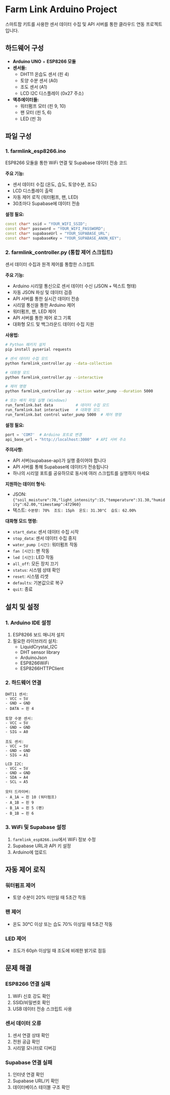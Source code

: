# Farm Link Arduino Project

스마트팜 키트를 사용한 센서 데이터 수집 및 API 서버를 통한 클라우드 연동 프로젝트입니다.

## 하드웨어 구성

- **Arduino UNO** + **ESP8266 모듈**
- **센서들:**
  - DHT11 온습도 센서 (핀 4)
  - 토양 수분 센서 (A0)
  - 조도 센서 (A1)
  - LCD I2C 디스플레이 (0x27 주소)
- **액추에이터들:**
  - 워터펌프 모터 (핀 9, 10)
  - 팬 모터 (핀 5, 6)
  - LED (핀 3)

## 파일 구성

### 1. farmlink_esp8266.ino
ESP8266 모듈을 통한 WiFi 연결 및 Supabase 데이터 전송 코드

**주요 기능:**
- 센서 데이터 수집 (온도, 습도, 토양수분, 조도)
- LCD 디스플레이 출력
- 자동 제어 로직 (워터펌프, 팬, LED)
- 30초마다 Supabase에 데이터 전송

**설정 필요:**
```cpp
const char* ssid = "YOUR_WIFI_SSID";
const char* password = "YOUR_WIFI_PASSWORD";
const char* supabaseUrl = "YOUR_SUPABASE_URL";
const char* supabaseKey = "YOUR_SUPABASE_ANON_KEY";
```

### 2. farmlink_controller.py (통합 제어 스크립트)
센서 데이터 수집과 원격 제어를 통합한 스크립트

**주요 기능:**
- Arduino 시리얼 통신으로 센서 데이터 수신 (JSON + 텍스트 형태)
- 자동 JSON 파싱 및 데이터 검증
- API 서버를 통한 실시간 데이터 전송
- 시리얼 통신을 통한 Arduino 제어
- 워터펌프, 팬, LED 제어
- API 서버를 통한 제어 로그 기록
- 대화형 모드 및 백그라운드 데이터 수집 지원

**사용법:**
```bash
# Python 패키지 설치
pip install pyserial requests

# 센서 데이터 수집 모드
python farmlink_controller.py --data-collection

# 대화형 모드
python farmlink_controller.py --interactive

# 제어 명령
python farmlink_controller.py --action water_pump --duration 5000

# 또는 배치 파일 실행 (Windows)
run_farmlink.bat data          # 데이터 수집 모드
run_farmlink.bat interactive   # 대화형 모드
run_farmlink.bat control water_pump 5000  # 제어 명령
```

**설정 필요:**
```python
port = 'COM7'  # Arduino 포트로 변경
api_base_url = "http://localhost:3000"  # API 서버 주소
```

**주의사항:**
- API 서버(supabase-api)가 실행 중이어야 합니다
- API 서버를 통해 Supabase에 데이터가 전송됩니다
- 하나의 시리얼 포트를 공유하므로 동시에 여러 스크립트를 실행하지 마세요

**지원하는 데이터 형식:**
- JSON: `{"soil_moisture":70,"light_intensity":15,"temperature":31.30,"humidity":62.00,"timestamp":472960}`
- 텍스트: `수분량: 70%  조도: 15ph  온도: 31.30°C  습도: 62.00%`

**대화형 모드 명령:**
- `start_data`: 센서 데이터 수집 시작
- `stop_data`: 센서 데이터 수집 중지
- `water_pump [시간]`: 워터펌프 작동
- `fan [시간]`: 팬 작동
- `led [시간]`: LED 작동
- `all_off`: 모든 장치 끄기
- `status`: 시스템 상태 확인
- `reset`: 시스템 리셋
- `defaults`: 기본값으로 복구
- `quit`: 종료

## 설치 및 설정

### 1. Arduino IDE 설정
1. ESP8266 보드 매니저 설치
2. 필요한 라이브러리 설치:
   - LiquidCrystal_I2C
   - DHT sensor library
   - ArduinoJson
   - ESP8266WiFi
   - ESP8266HTTPClient

### 2. 하드웨어 연결
```
DHT11 센서:
- VCC → 5V
- GND → GND
- DATA → 핀 4

토양 수분 센서:
- VCC → 5V
- GND → GND
- SIG → A0

조도 센서:
- VCC → 5V
- GND → GND
- SIG → A1

LCD I2C:
- VCC → 5V
- GND → GND
- SDA → A4
- SCL → A5

모터 드라이버:
- A_1A → 핀 10 (워터펌프)
- A_1B → 핀 9
- B_1A → 핀 5 (팬)
- B_1B → 핀 6
```

### 3. WiFi 및 Supabase 설정
1. `farmlink_esp8266.ino`에서 WiFi 정보 수정
2. Supabase URL과 API 키 설정
3. Arduino에 업로드

## 자동 제어 로직

### 워터펌프 제어
- 토양 수분이 20% 미만일 때 5초간 작동

### 팬 제어
- 온도 30°C 이상 또는 습도 70% 이상일 때 5초간 작동

### LED 제어
- 조도가 60ph 이상일 때 조도에 비례한 밝기로 점등

## 문제 해결

### ESP8266 연결 실패
1. WiFi 신호 강도 확인
2. SSID/비밀번호 확인
3. USB 데이터 전송 스크립트 사용

### 센서 데이터 오류
1. 센서 연결 상태 확인
2. 전원 공급 확인
3. 시리얼 모니터로 디버깅

### Supabase 연결 실패
1. 인터넷 연결 확인
2. Supabase URL/키 확인
3. 데이터베이스 테이블 구조 확인

